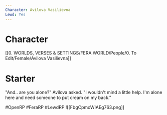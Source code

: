 ```yaml
---
Character: Avilova Vasilievna
Lewd: Yes
---
```

# Character
[[0. WORLDS, VERSES & SETTINGS/FERA WORLD/People/0. To Edit/Female/Avilova Vasilievna]]

# Starter
"And.. are you alone?" Avilova asked. "I wouldn't mind a little help. I'm alone here and need someone to put cream on my back."

#OpenRP #FeraRP #LewdRP
![[FbgCpmoWIAEg763.png]]